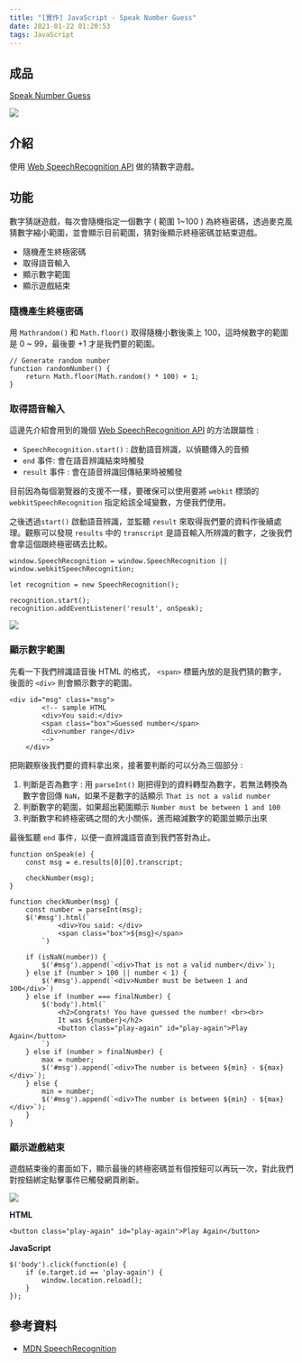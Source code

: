 ```yaml
---
title: "[實作] JavaScript - Speak Number Guess"
date: 2021-01-22 01:20:53
tags: JavaScript
---
```

## 成品

[Speak Number Guess](https://mjeddie.github.io/JavaScript-Projects/Speak_Number_Guess/index.html)

![](https://i.imgur.com/Hgo8uNp.jpg)

## 介紹

使用 [Web SpeechRecognition API](https://developer.mozilla.org/en-US/docs/Web/API/SpeechRecognition) 做的猜數字遊戲。
<!-- more -->
## 功能

數字猜謎遊戲，每次會隨機指定一個數字 ( 範圍 1~100 ) 為終極密碼，透過麥克風猜數字縮小範圍，並會顯示目前範圍，猜對後顯示終極密碼並結束遊戲。

* 隨機產生終極密碼 
* 取得語音輸入
* 顯示數字範圍
* 顯示遊戲結束


### 隨機產生終極密碼

用 `Mathrandom()` 和 `Math.floor()` 取得隨機小數後乘上 100，這時候數字的範圍是 0 ~ 99，最後要 +1 才是我們要的範圍。

```javascript=
// Generate random number
function randomNumber() {
    return Math.floor(Math.random() * 100) + 1;
}
```

### 取得語音輸入

這邊先介紹會用到的幾個 [Web SpeechRecognition API](https://developer.mozilla.org/en-US/docs/Web/API/SpeechRecognition) 的方法跟屬性 : 

* `SpeechRecognition.start()` : 啟動語音辨識，以偵聽傳入的音頻
* `end` 事件: 會在語音辨識結束時觸發
* `result` 事件 : 會在語音辨識回傳結果時被觸發

目前因為每個瀏覽器的支援不一樣，要確保可以使用要將 `webkit` 標頭的 `webkitSpeechRecognition` 指定給該全域變數，方便我們使用。

之後透過`start()` 啟動語音辨識，並監聽 `result` 來取得我們要的資料作後續處理。觀察可以發現 `results` 中的 `transcript` 是語音輸入所辨識的數字，之後我們會拿這個跟終極密碼去比較。

```javascript=
window.SpeechRecognition = window.SpeechRecognition || window.webkitSpeechRecognition;

let recognition = new SpeechRecognition();

recognition.start();
recognition.addEventListener('result', onSpeak);
```

![](https://i.imgur.com/MOPsIjC.png)


### 顯示數字範圍

先看一下我們辨識語音後 HTML 的格式， `<span>` 標籤內放的是我們猜的數字，後面的 `<div>` 則會顯示數字的範圍。

```htmlembedded=
<div id="msg" class="msg">
        <!-- sample HTML
        <div>You said:</div>
        <span class="box">Guessed number</span>
        <div>number range</div> 
        -->
    </div>
```

把剛觀察後我們要的資料拿出來，接著要判斷的可以分為三個部分 : 

1. 判斷是否為數字 : 用 `parseInt()` 剛把得到的資料轉型為數字，若無法轉換為數字會回傳 `NaN`，如果不是數字的話顯示 `That is not a valid number`
2. 判斷數字的範圍，如果超出範圍顯示 `Number must be between 1 and 100`
3. 判斷數字和終極密碼之間的大小關係，進而縮減數字的範圍並顯示出來

最後監聽 `end` 事件，以便一直辨識語音直到我們答對為止。

```javascript=
function onSpeak(e) {
    const msg = e.results[0][0].transcript;

    checkNumber(msg);
}

function checkNumber(msg) {
    const number = parseInt(msg);
    $('#msg').html(`
            <div>You said: </div>
            <span class="box">${msg}</span>
        `)

    if (isNaN(number)) {
        $('#msg').append(`<div>That is not a valid number</div>`);
    } else if (number > 100 || number < 1) {
        $('#msg').append(`<div>Number must be between 1 and 100</div>`)
    } else if (number === finalNumber) {
        $('body').html(`
            <h2>Congrats! You have guessed the number! <br><br>
            It was ${number}</h2>
            <button class="play-again" id="play-again">Play Again</button>
        `)
    } else if (number > finalNumber) {
        max = number;
        $('#msg').append(`<div>The number is between ${min} - ${max}</div>`);
    } else {
        min = number;
        $('#msg').append(`<div>The number is between ${min} - ${max}</div>`);
    }
}
```

### 顯示遊戲結束

遊戲結束後的畫面如下，顯示最後的終極密碼並有個按鈕可以再玩一次，對此我們對按鈕綁定點擊事件已觸發網頁刷新。

![](https://i.imgur.com/65f89u8.jpg)

**HTML**

```htmlembedded=
<button class="play-again" id="play-again">Play Again</button>
```

**JavaScript**

```javascript=
$('body').click(function(e) {
    if (e.target.id == 'play-again') {
        window.location.reload();
    }
});
```


## 參考資料

* [MDN SpeechRecognition](https://developer.mozilla.org/en-US/docs/Web/API/SpeechRecognition)
